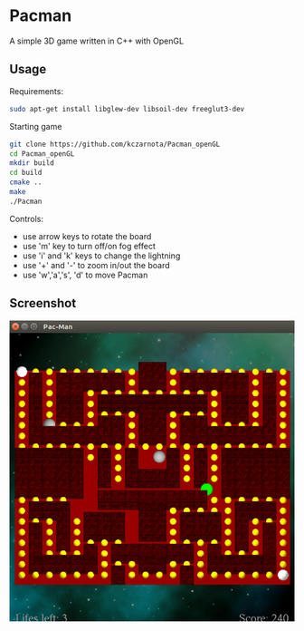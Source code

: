 # Pacman
A simple 3D game written in C++ with OpenGL

## Usage
Requirements:
```bash
sudo apt-get install libglew-dev libsoil-dev freeglut3-dev
```
Starting game
```bash
git clone https://github.com/kczarnota/Pacman_openGL
cd Pacman_openGL
mkdir build
cd build
cmake ..
make
./Pacman
```
Controls:
* use arrow keys to rotate the board
* use 'm' key to turn off/on fog effect
* use 'i' and 'k' keys to change the lightning
* use '+' and '-' to zoom in/out the board
* use 'w','a','s', 'd' to move Pacman

## Screenshot
![](screenshots/pacman.png?raw=true)